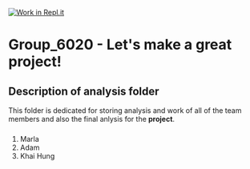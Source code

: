 [![Work in Repl.it](https://classroom.github.com/assets/work-in-replit-14baed9a392b3a25080506f3b7b6d57f295ec2978f6f33ec97e36a161684cbe9.svg)](https://classroom.github.com/online_ide?assignment_repo_id=312189&assignment_repo_type=GroupAssignmentRepo)
# Group_6020 - Let's make a great project!


## Description of analysis folder
This folder is dedicated for storing analysis and work of all of the team members and also the final anlysis for the **project**.

### 
1. Marla
1. Adam
1. Khai Hung
